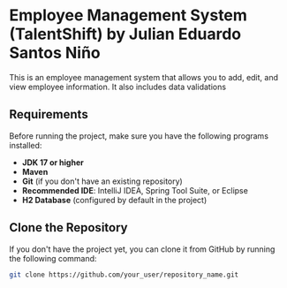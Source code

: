 # Employee Management System (TalentShift) by Julian Eduardo Santos Niño

This is an employee management system that allows you to add, edit, and view employee information. It also includes data validations

## Requirements

Before running the project, make sure you have the following programs installed:

- **JDK 17 or higher**
- **Maven**
- **Git** (if you don't have an existing repository)
- **Recommended IDE**: IntelliJ IDEA, Spring Tool Suite, or Eclipse
- **H2 Database** (configured by default in the project)

## Clone the Repository

If you don't have the project yet, you can clone it from GitHub by running the following command:

```bash
git clone https://github.com/your_user/repository_name.git